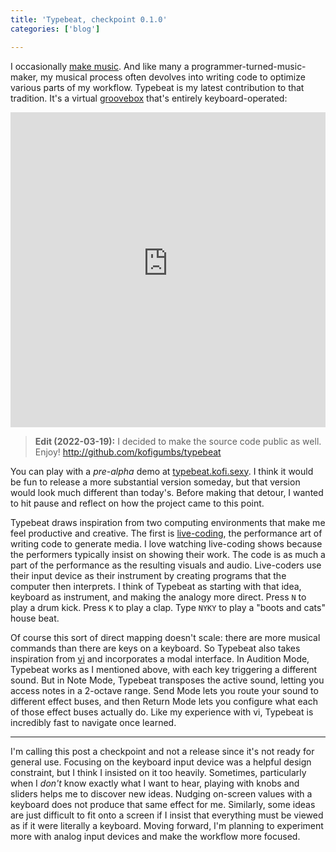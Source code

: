 ```yaml
---
title: 'Typebeat, checkpoint 0.1.0'
categories: ['blog']

---
```


I occasionally [make music](/music/tide).
And like many a programmer-turned-music-maker, my musical process often devolves into writing code to optimize various parts of my workflow.
Typebeat is my latest contribution to that tradition.
It's a virtual [groovebox](https://en.wikipedia.org/wiki/Groovebox) that's entirely keyboard-operated:

<div style="aspect-ratio:1/1;">
  <iframe
    src="https://www.youtube-nocookie.com/embed/RT0qUB4gbas"
    title="A screen recording demonstrating how I create music with Typebeat. The app is laid out like a QWERTY keyboard with labels for each key. When I press a key on my keyboard (shown in a video overlay) the corresponding key in the app is illuminated and its effect is triggered."
    style="width:100%;height:100%;"
    frameborder="0"
    allowfullscreen
  ></iframe>
</div>

> **Edit (2022-03-19):** I decided to make the source code public as well. Enjoy! <http://github.com/kofigumbs/typebeat>

You can play with a _pre-alpha_ demo at [typebeat.kofi.sexy](https://typebeat.kofi.sexy).
I think it would be fun to release a more substantial version someday, but that version would look much different than today's.
Before making that detour, I wanted to hit pause and reflect on how the project came to this point.

Typebeat draws inspiration from two computing environments that make me feel productive and creative.
The first is [live-coding](https://livecode.nyc), the performance art of writing code to generate media.
I love watching live-coding shows because the performers typically insist on showing their work.
The code is as much a part of the performance as the resulting visuals and audio.
Live-coders use their input device as their instrument by creating programs that the computer then interprets.
I think of Typebeat as starting with that idea, keyboard as instrument, and making the analogy more direct.
Press `N` to play a drum kick.
Press `K` to play a clap.
Type `NYKY` to play a "boots and cats" house beat.

Of course this sort of direct mapping doesn't scale: there are more musical commands than there are keys on a keyboard.
So Typebeat also takes inspiration from [vi](https://en.wikipedia.org/wiki/Vi) and incorporates a modal interface.
In Audition Mode, Typebeat works as I mentioned above, with each key triggering a different sound.
But in Note Mode, Typebeat transposes the active sound, letting you access notes in a 2-octave range.
Send Mode lets you route your sound to different effect buses, and then Return Mode lets you configure what each of those effect buses actually do.
Like my experience with vi, Typebeat is incredibly fast to navigate once learned.

---

I'm calling this post a checkpoint and not a release since it's not ready for general use.
Focusing on the keyboard input device was a helpful design constraint, but I think I insisted on it too heavily.
Sometimes, particularly when I _don't_ know exactly what I want to hear, playing with knobs and sliders helps me to discover new ideas.
Nudging on-screen values with a keyboard does not produce that same effect for me.
Similarly, some ideas are just difficult to fit onto a screen if I insist that everything must be viewed as if it were literally a keyboard.
Moving forward, I'm planning to experiment more with analog input devices and make the workflow more focused.
